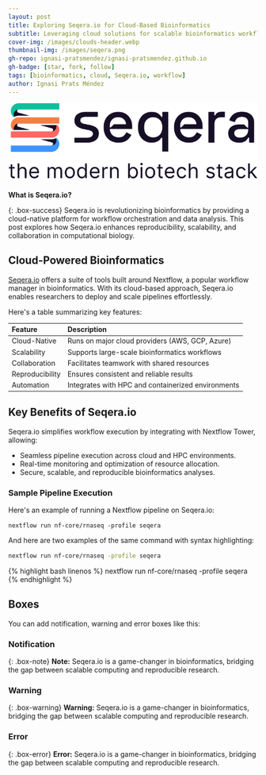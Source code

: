 ```yaml
---
layout: post
title: Exploring Seqera.io for Cloud-Based Bioinformatics
subtitle: Leveraging cloud solutions for scalable bioinformatics workflows
cover-img: /images/clouds-header.webp
thumbnail-img: /images/seqera.png
gh-repo: ignasi-pratsmendez/ignasi-pratsmendez.github.io
gh-badge: [star, fork, follow]
tags: [bioinformatics, cloud, Seqera.io, workflow]
author: Ignasi Prats Méndez
---
```


![Seqera.io Logo](/images/seqera.png)

**What is Seqera.io?**

{: .box-success}
Seqera.io is revolutionizing bioinformatics by providing a cloud-native platform for workflow orchestration and data analysis. This post explores how Seqera.io enhances reproducibility, scalability, and collaboration in computational biology.

## Cloud-Powered Bioinformatics

[Seqera.io](https://seqera.io/) offers a suite of tools built around Nextflow, a popular workflow manager in bioinformatics. With its cloud-based approach, Seqera.io enables researchers to deploy and scale pipelines effortlessly.

Here's a table summarizing key features:

| Feature | Description |
| :------ |:----------- |
| Cloud-Native | Runs on major cloud providers (AWS, GCP, Azure) |
| Scalability | Supports large-scale bioinformatics workflows |
| Collaboration | Facilitates teamwork with shared resources |
| Reproducibility | Ensures consistent and reliable results |
| Automation | Integrates with HPC and containerized environments |

## Key Benefits of Seqera.io

Seqera.io simplifies workflow execution by integrating with Nextflow Tower, allowing:
- Seamless pipeline execution across cloud and HPC environments.
- Real-time monitoring and optimization of resource allocation.
- Secure, scalable, and reproducible bioinformatics analyses.

### Sample Pipeline Execution

Here's an example of running a Nextflow pipeline on Seqera.io:

~~~
nextflow run nf-core/rnaseq -profile seqera
~~~

And here are two examples of the same command with syntax highlighting:

```bash
nextflow run nf-core/rnaseq -profile seqera
```

{% highlight bash linenos %}
nextflow run nf-core/rnaseq -profile seqera
{% endhighlight %}


## Boxes
You can add notification, warning and error boxes like this:

### Notification

{: .box-note}
**Note:** Seqera.io is a game-changer in bioinformatics, bridging the gap between scalable computing and reproducible research.

### Warning

{: .box-warning}
**Warning:** Seqera.io is a game-changer in bioinformatics, bridging the gap between scalable computing and reproducible research.

### Error

{: .box-error}
**Error:** Seqera.io is a game-changer in bioinformatics, bridging the gap between scalable computing and reproducible research.

